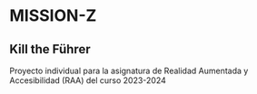# MISSION-Z
## Kill the Führer

Proyecto individual para la asignatura de Realidad Aumentada y Accesibilidad (RAA) del curso 2023-2024 